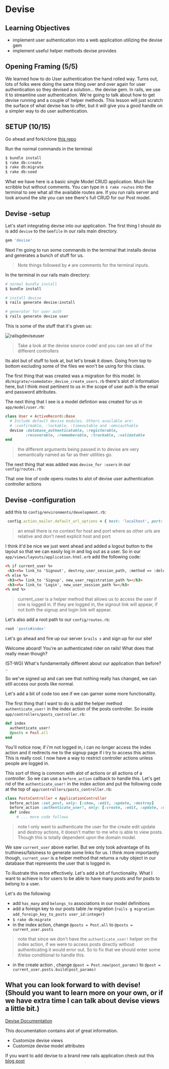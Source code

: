 # Devise

## Learning Objectives
- implement user authentication into a web application utilizing the devise gem
- implement useful helper methods devise provides

## Opening Framing (5/5)

We learned how to do User authentication the hand rolled way. Turns out, lots of folks were doing the same thing over and over again for user authentication so they devised a solution... the devise gem. In rails, we use it to streamline user authentication. We're going to talk about how to get devise running and a couple of helper methods. This lesson will just scratch the surface of what devise has to offer, but it will give you a good handle on a simpler way to do user authentication.

## SETUP (10/15)

Go ahead and fork/clone [this repo](https://github.com/ga-dc/devise_blog/tree/starter)

Run the normal commands in the terminal:

```bash
$ bundle install
$ rake db:create
$ rake db:migrate
$ rake db:seed
```

What we have here is a basic single Model CRUD application. Much like scribble but without comments. You can type in `$ rake routes` into the terminal to see what all the available routes are. If you run rails server and look around the site you can see there's full CRUD for our Post model.

## Devise -setup

Let's start integrating devise into our application. The first thing I should do is add `devise` to the `Gemfile` in our rails main directory.

```ruby
gem 'devise'
```

Next I'm going to run some commands in the terminal that installs devise and generates a bunch of stuff for us.

> Note things followed by `#` are comments for the terminal inputs.

In the terminal in our rails main directory:

```bash
# normal bundle install
$ bundle install

# install devise
$ rails generate devise:install

# generator for user auth
$ rails generate devise user
```

This is some of the stuff that it's given us:

![railsgdeviseuser](images/railsgdeviseuser.png)

> Take a look at the devise source code! and you can see all of the different controllers


Its alot but of stuff to look at, but let's break it down. Going from top to bottom excluding some of the files we won't be using for this class.

The first thing that was created was a migration for this model. In `db/migrate/<somedate>_devise_create_users.rb` there's alot of information here, but I think most pertinent to us in the scope of user auth is the email and password attributes.

The next thing that I see is a model defintion was created for us in `app/model/user.rb`:

```ruby
class User < ActiveRecord::Base
  # Include default devise modules. Others available are:
  # :confirmable, :lockable, :timeoutable and :omniauthable
  devise :database_authenticatable, :registerable,
         :recoverable, :rememberable, :trackable, :validatable
end

```

> the different arguments being passed in to devise are very semantically named as far as their utilities go.

The next thing that was added was `devise_for :users` in our `config/routes.rb`

That one line of code opens routes to alot of devise user authentication controller actions


## Devise -configuration
add this to `config/environments/development.rb`:

```ruby
 config.action_mailer.default_url_options = { host: 'localhost', port: 3000 }
 ```
> an email there is no context for host and port where as other urls are relative and don't need explicit host and port

 I think it'd be nice we just went ahead and added a logout button to the layout so that we can easily log in and log out as a user. So in our `app/views/layouts/application.html.erb` add the following code:


 ```html
<% if current_user %>
  <h3><%= link_to 'Signout', destroy_user_session_path, :method => :delete %></h3>
<% else %>
  <h3><%= link_to 'Signup', new_user_registration_path %></h3>
  <h3><%= link_to 'Login', new_user_session_path %></h3>
<% end %>
```
> current_user is a helper method that allows us to access the user if one is logged in. If they are logged in, the signout link will appear, if not both the signup and login link will appear.


Let's also add a root path to our `config/routes.rb`:

```ruby
root 'posts#index'
```

Let's go ahead and fire up our server `$rails s` and sign up for our site!

Welcome aboard! You're an authenticated rider on rails! What does that really mean though?

(ST-WG) What's fundamentally different about our application than before? ..

So we've signed up and can see that nothing really has changed, we can still access our posts like normal.

Let's add a bit of code too see if we can garner some more functionality.

The first thing that I want to do is add the helper method `authenticate_user!` in the index action of the posts controller. So inside `app/controllers/posts_controller.rb`:

```ruby
def index
  authenticate_user!
  @posts = Post.all
end
```

You'll notice now, if i'm not logged in, i can no longer access the index action and it redirects me to the signup page if i try to access this action. This is really cool. I now have a way to restrict controller actions unless people are logged in.

This sort of thing is common with alot of actions or all actions of a controller. So we can use a `before_action` callback to handle this. Let's get rid of the `authenticate_user!` in the index action and put the following code at the top of `app/controllers/posts_controller.rb`:

```ruby
class PostsController < ApplicationController
  before_action :set_post, only: [:show, :edit, :update, :destroy]
  before_action :authenticate_user!, only: [:create, :edit, :update, :destroy]
  def index
     # ... more code follows
```

> note I only want to authenticate the user for the create edit update and destroy actions, it doesn't matter to me who is able to view posts. Though this is totally dependent upon the domain model.

We saw `current_user` above earlier. But we only took advantage of its truthiness/falsiness to generate some links for us. I think more importantly though, `current_user` is a helper method that returns a ruby object in our database that represents the user that is logged in.

To illustrate this more effectively. Let's add a bit of functionality. What I want to achieve is for users to be able to have many posts and for posts to belong to a user.

Let's do the following:
- add `has_many` and `belongs_to` associations in our model definitions
- add a foreign key to our posts table /w migration (`rails g migration add_foreign_key_to_posts user_id:integer`)
- `$ rake db:migrate`
- in the index action, change `@posts = Post.all` to `@posts = current_user.posts`
> note that since we don't have the `authenticate_user!` helper on the index action, if we were to access posts directly without authenticating it would error out. So to fix that we should enter some if/else conditional to handle this.

- in the create action , change `@post = Post.new(post_params)` to `@post = current_user.posts.build(post_params)`

## What you can look forward to with devise! (Should you want to learn more on your own, or if we have extra time I can talk about devise views a little bit.)

[Devise Documentation](https://github.com/plataformatec/devise)

This documentation contains alot of great information.

- Customize devise views
- Customize devise model attributes

If you want to add devise to a brand new rails application check out this [blog post](http://andrewsunglaekim.github.io/Getting-a-handle-on-devise/)
